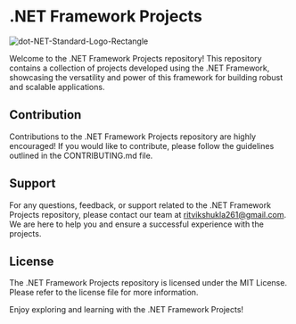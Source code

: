 # .NET Framework Projects

![dot-NET-Standard-Logo-Rectangle](https://github.com/shuklaritvik06/dotnet-framework-learnings/assets/72812470/dbb58af4-94e0-4c24-8b6d-9fc8165044e6)

Welcome to the .NET Framework Projects repository! This repository contains a collection of projects developed using the .NET Framework, showcasing the versatility and power of this framework for building robust and scalable applications.

## Contribution

Contributions to the .NET Framework Projects repository are highly encouraged! If you would like to contribute, please follow the guidelines outlined in the CONTRIBUTING.md file.

## Support

For any questions, feedback, or support related to the .NET Framework Projects repository, please contact our team at ritvikshukla261@gmail.com. We are here to help you and ensure a successful experience with the projects.

## License

The .NET Framework Projects repository is licensed under the MIT License. Please refer to the license file for more information.

Enjoy exploring and learning with the .NET Framework Projects!

